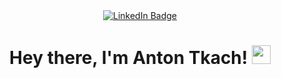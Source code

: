 <div id="badges" align="center">
  <a href="https://www.linkedin.com/in/antontkatch/">
    <img src="https://img.shields.io/badge/LinkedIn-blue?style=for-the-badge&logo=linkedin&logoColor=white" alt="LinkedIn Badge"/>
  </a>
</div>

<div id="counter" align="center">
<img src="https://komarev.com/ghpvc/?username=BusyDizzy&style=flat-square&color=blue" alt=""/>
</div>
<h1  align="center">
  Hey there, I'm Anton Tkach!
  <img src="https://media.giphy.com/media/hvRJCLFzcasrR4ia7z/giphy.gif" width="30px"/>
</h1>
